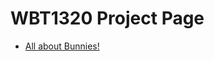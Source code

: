 # WBT1320 Project Page

<ul>
    <li><a href="intro_to_html/imagines/rabbits-4890861_1280.jpg" target="_blank">All about Bunnies!</a></li>
</ul>